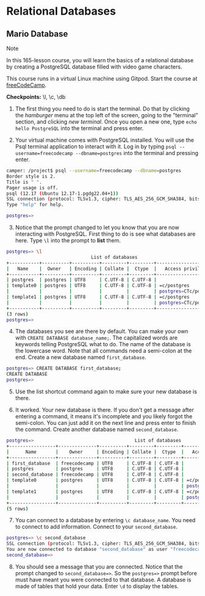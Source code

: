 # Relational Databases

## Mario Database

> [!NOTE]
> In this 165-lesson course, you will learn the basics of a relational database by creating a PostgreSQL database filled with video game characters.
>
>This course runs in a virtual Linux machine using Gitpod. Start the course at [freeCodeCamp](https://www.freecodecamp.org/learn/relational-database/learn-relational-databases-by-building-a-mario-database/build-a-mario-database).
>
> __Checkpoints:__ 
> \l, \c, \db

1. The first thing you need to do is start the terminal. Do that by clicking the _hamburger_ menu at the top left of the screen, going to the "terminal" section, and clicking _new terminal_. Once you open a new one, type `echo hello PostgreSQL` into the terminal and press enter.

2. Your virtual machine comes with PostgreSQL installed. You will use the Psql terminal application to interact with it. Log in by typing `psql --username=freecodecamp --dbname=postgres` into the terminal and pressing enter.

```bash 
camper: /project$ psql --username=freecodecamp --dbname=postgres
Border style is 2.
Title is " ".
Pager usage is off.
psql (12.17 (Ubuntu 12.17-1.pgdg22.04+1))
SSL connection (protocol: TLSv1.3, cipher: TLS_AES_256_GCM_SHA384, bits: 256, compression: off)
Type "help" for help.

postgres=> 
```

3. Notice that the prompt changed to let you know that you are now interacting with PostgreSQL. First thing to do is see what databases are here. Type `\l` into the prompt to __list__ them.

```bash
postgres=> \l
                               List of databases
+-----------+----------+----------+---------+---------+-----------------------+
|   Name    |  Owner   | Encoding | Collate |  Ctype  |   Access privileges   |
+-----------+----------+----------+---------+---------+-----------------------+
| postgres  | postgres | UTF8     | C.UTF-8 | C.UTF-8 |                       |
| template0 | postgres | UTF8     | C.UTF-8 | C.UTF-8 | =c/postgres          +|
|           |          |          |         |         | postgres=CTc/postgres |
| template1 | postgres | UTF8     | C.UTF-8 | C.UTF-8 | =c/postgres          +|
|           |          |          |         |         | postgres=CTc/postgres |
+-----------+----------+----------+---------+---------+-----------------------+
(3 rows)
postgres=> 
```

4. The databases you see are there by default. You can make your own with `CREATE DATABASE database_name;`. The capitalized words are keywords telling PostgreSQL what to do. The name of the database is the lowercase word. Note that all commands need a semi-colon at the end. Create a new database named `first_database`.

```bash
postgres=> CREATE DATABASE first_database;
CREATE DATABASE
postgres=> 
```

5. Use the list shortcut command again to make sure your new database is there.

6. It worked. Your new database is there. If you don't get a message after entering a command, it means it's incomplete and you likely forgot the semi-colon. You can just add it on the next line and press enter to finish the command. Create another database named `second_database`.

```bash
postgres=>                                     List of databases
+-----------------+--------------+----------+---------+---------+-----------------------+
|      Name       |    Owner     | Encoding | Collate |  Ctype  |   Access privileges   |
+-----------------+--------------+----------+---------+---------+-----------------------+
| first_database  | freecodecamp | UTF8     | C.UTF-8 | C.UTF-8 |                       |
| postgres        | postgres     | UTF8     | C.UTF-8 | C.UTF-8 |                       |
| second_database | freecodecamp | UTF8     | C.UTF-8 | C.UTF-8 |                       |
| template0       | postgres     | UTF8     | C.UTF-8 | C.UTF-8 | =c/postgres          +|
|                 |              |          |         |         | postgres=CTc/postgres |
| template1       | postgres     | UTF8     | C.UTF-8 | C.UTF-8 | =c/postgres          +|
|                 |              |          |         |         | postgres=CTc/postgres |
+-----------------+--------------+----------+---------+---------+-----------------------+
(5 rows)

```

7. You can connect to a database by entering `\c database_name`. You need to connect to add information. Connect to your `second_database`.

```bash
postgres=> \c second_database 
SSL connection (protocol: TLSv1.3, cipher: TLS_AES_256_GCM_SHA384, bits: 256, compression: off)
You are now connected to database "second_database" as user "freecodecamp".
second_database=> 
```

8. You should see a message that you are connected. Notice that the prompt changed to `second_database=>`. So the `postgres=>` prompt before must have meant you were connected to that database. A database is made of tables that hold your data. Enter `\d` to display the tables.




